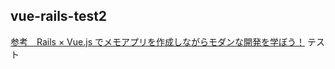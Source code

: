 ## vue-rails-test2
[参考　Rails × Vue.js でメモアプリを作成しながらモダンな開発を学ぼう！](https://www.techpit.jp/courses/123/curriculums/126/sections/934/parts/3576)
テスト